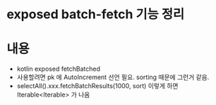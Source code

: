 # exposed batch-fetch 기능 정리

# 내용
- kotlin exposed fetchBatched
- 사용할려면 pk 에 AutoIncrement 선언 필요. sorting 때문에 그런거 같음.
- selectAll().xxx.fetchBatchResults(1000, sort) 이렇게 하면 Iterable<Iterable<ResultRow>> 가 나옴

